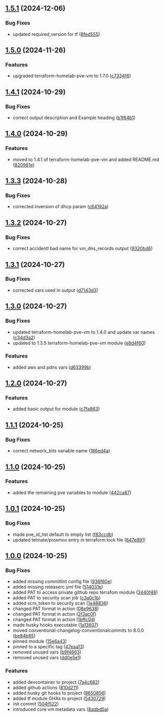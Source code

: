 ## [1.5.1](https://github.com/Johnny-Knighten/terraform-homelab-pve-vm-cluster/compare/1.5.0...1.5.1) (2024-12-06)

### Bug Fixes

* updated required_version for tf ([8fed555](https://github.com/Johnny-Knighten/terraform-homelab-pve-vm-cluster/commit/8fed555d27f57b1a216aa9ff72cb97faa02ef02b))

## [1.5.0](https://github.com/Johnny-Knighten/terraform-homelab-pve-vm-cluster/compare/1.4.1...1.5.0) (2024-11-26)

### Features

* upgraded terraform-homelab-pve-vm to 1.7.0 ([c7334f6](https://github.com/Johnny-Knighten/terraform-homelab-pve-vm-cluster/commit/c7334f69000a0ab96ca22af856ca5721d2ba5e0d))

## [1.4.1](https://github.com/Johnny-Knighten/terraform-homelab-pve-vm-cluster/compare/1.4.0...1.4.1) (2024-10-29)

### Bug Fixes

* correct output description and Example heading ([b1f64b1](https://github.com/Johnny-Knighten/terraform-homelab-pve-vm-cluster/commit/b1f64b1f6d445f92aad3d7be90a6b4002f6110e0))

## [1.4.0](https://github.com/Johnny-Knighten/terraform-homelab-pve-vm-cluster/compare/1.3.3...1.4.0) (2024-10-29)

### Features

* moved to 1.4.1 of terraform-homelab-pve-vm and added README.md ([820981e](https://github.com/Johnny-Knighten/terraform-homelab-pve-vm-cluster/commit/820981ecd43def077490ceffabde8af7514a6f2b))

## [1.3.3](https://github.com/Johnny-Knighten/terraform-homelab-pve-vm-cluster/compare/1.3.2...1.3.3) (2024-10-28)

### Bug Fixes

* corrected inversion of dhcp param ([c64192a](https://github.com/Johnny-Knighten/terraform-homelab-pve-vm-cluster/commit/c64192aa28f62fa493618b8cb1560ae4d9fb0b78))

## [1.3.2](https://github.com/Johnny-Knighten/terraform-homelab-pve-vm-cluster/compare/1.3.1...1.3.2) (2024-10-27)

### Bug Fixes

* correct accidentl bad name for vm_dns_records output ([9320bd6](https://github.com/Johnny-Knighten/terraform-homelab-pve-vm-cluster/commit/9320bd68eeccd26a9be880120c6398fb345bdbb7))

## [1.3.1](https://github.com/Johnny-Knighten/terraform-homelab-pve-vm-cluster/compare/1.3.0...1.3.1) (2024-10-27)

### Bug Fixes

* corrected vars used in output ([d7143d3](https://github.com/Johnny-Knighten/terraform-homelab-pve-vm-cluster/commit/d7143d36d3fd1a5a7af7641af08d4aa7e23e78f5))

## [1.3.0](https://github.com/Johnny-Knighten/terraform-homelab-pve-vm-cluster/compare/1.2.0...1.3.0) (2024-10-27)

### Bug Fixes

* updated terraform-homelab-pve-vm to 1.4.0 and update var names ([c34d3a2](https://github.com/Johnny-Knighten/terraform-homelab-pve-vm-cluster/commit/c34d3a2d0ed18ea6422779ff3099a36f797ffa72))
* updated to 1.3.5 terraform-homelab-pve-vm module ([e8d4f60](https://github.com/Johnny-Knighten/terraform-homelab-pve-vm-cluster/commit/e8d4f60d0012944fb065c41a48f3a1b0df359c30))

### Features

* added awx and pdns vars ([d63399b](https://github.com/Johnny-Knighten/terraform-homelab-pve-vm-cluster/commit/d63399b31f1dd0ae73e33ea6974d986a3a7e259e))

## [1.2.0](https://github.com/Johnny-Knighten/terraform-homelab-pve-vm-cluster/compare/1.1.1...1.2.0) (2024-10-27)

### Features

* added basic output for module ([c7fa863](https://github.com/Johnny-Knighten/terraform-homelab-pve-vm-cluster/commit/c7fa8637781158045ca6218710385054cadeeca8))

## [1.1.1](https://github.com/Johnny-Knighten/terraform-homelab-pve-vm-cluster/compare/1.1.0...1.1.1) (2024-10-25)

### Bug Fixes

* correct network_bits variable name ([186ed4a](https://github.com/Johnny-Knighten/terraform-homelab-pve-vm-cluster/commit/186ed4a6605435899c3ef15e24a0c4ffcd44eb7a))

## [1.1.0](https://github.com/Johnny-Knighten/terraform-homelab-pve-vm-cluster/compare/1.0.1...1.1.0) (2024-10-25)

### Features

* added the remaining pve variables to module ([442ca87](https://github.com/Johnny-Knighten/terraform-homelab-pve-vm-cluster/commit/442ca87d25be401d95081cee4d39ffa27841a40a))

## [1.0.1](https://github.com/Johnny-Knighten/terraform-homelab-pve-vm-cluster/compare/1.0.0...1.0.1) (2024-10-25)

### Bug Fixes

* made pve_id_list default to empty list ([f83ccdb](https://github.com/Johnny-Knighten/terraform-homelab-pve-vm-cluster/commit/f83ccdb88acf12f15af5e1225186f3eaf636523e))
* updated telmate/proxmox entry in terraform lock file ([647e891](https://github.com/Johnny-Knighten/terraform-homelab-pve-vm-cluster/commit/647e8919fb951129c185c656a58ef28202fee8fc))

## [1.0.0](https://github.com/Johnny-Knighten/terraform-homelab-pve-vm-cluster/compare/...1.0.0) (2024-10-25)

### Bug Fixes

* added missing commitlint config file ([936f60e](https://github.com/Johnny-Knighten/terraform-homelab-pve-vm-cluster/commit/936f60e600a4678ab4f9abaf6afb11fcad493c94))
* added missing releaserc.yml file ([514031e](https://github.com/Johnny-Knighten/terraform-homelab-pve-vm-cluster/commit/514031e1164cc99477f26eae7147a34d2fea140a))
* added PAT to access private github repo terrafom module ([3440f48](https://github.com/Johnny-Knighten/terraform-homelab-pve-vm-cluster/commit/3440f48926d6ceae9db984b920fda83ff89bfe7b))
* added PAT to security scan job ([c3a0c1b](https://github.com/Johnny-Knighten/terraform-homelab-pve-vm-cluster/commit/c3a0c1b4332b82fb5f5779afaf79c9c6879503f4))
* added scm_token to security scan ([1e48836](https://github.com/Johnny-Knighten/terraform-homelab-pve-vm-cluster/commit/1e48836811594f5e6e6fdba2c4cc2c21129c78aa))
* changed PAT format in action ([08e9638](https://github.com/Johnny-Knighten/terraform-homelab-pve-vm-cluster/commit/08e9638b393dc2de728fc249be8b19301ac186d8))
* changed PAT format in action ([2f3ac0f](https://github.com/Johnny-Knighten/terraform-homelab-pve-vm-cluster/commit/2f3ac0f43d2e31b03eeb217cc90ab9f4778f628c))
* changed PAT format in action ([1bffc0d](https://github.com/Johnny-Knighten/terraform-homelab-pve-vm-cluster/commit/1bffc0d323e18a7d07893f8ffc10b40bac007c68))
* made husky hooks executable ([1a13607](https://github.com/Johnny-Knighten/terraform-homelab-pve-vm-cluster/commit/1a1360715740a415f63b8bfdba5462ce0f63febb))
* moved conventional-changelog-conventionalcommits to 8.0.0 ([be84b85](https://github.com/Johnny-Knighten/terraform-homelab-pve-vm-cluster/commit/be84b858cabdb97961ae4691d95ea401d1c2d213))
* pinned module ([15e6a43](https://github.com/Johnny-Knighten/terraform-homelab-pve-vm-cluster/commit/15e6a43dbb389b7fc2873bccbcf0809125d7e6a6))
* pinned to a specific tag ([47eaa13](https://github.com/Johnny-Knighten/terraform-homelab-pve-vm-cluster/commit/47eaa13acd5b437284917d2be40af28fd03edbba))
* removed unused vars ([b9f4663](https://github.com/Johnny-Knighten/terraform-homelab-pve-vm-cluster/commit/b9f4663d32318cc82ee33ac8a316e9ce3fd277a4))
* removed unused vars ([dd0e5e1](https://github.com/Johnny-Knighten/terraform-homelab-pve-vm-cluster/commit/dd0e5e170ce3ea7132931563c0891f59f53f465c))

### Features

* added devcontainer to project ([7a4c682](https://github.com/Johnny-Knighten/terraform-homelab-pve-vm-cluster/commit/7a4c68277449d81a5fc9d85433c35138bf7b75e2))
* added github actions ([810d211](https://github.com/Johnny-Knighten/terraform-homelab-pve-vm-cluster/commit/810d211ef750948f98eb3445016f14f34a6911aa))
* added husky git hooks to project ([8650856](https://github.com/Johnny-Knighten/terraform-homelab-pve-vm-cluster/commit/865085623fb43b841bec592f3122efd5b02a6cc4))
* added tf module GHAs to project ([5430729](https://github.com/Johnny-Knighten/terraform-homelab-pve-vm-cluster/commit/5430729751555928827d720f51fd2d436eaf10dd))
* init commit ([504f522](https://github.com/Johnny-Knighten/terraform-homelab-pve-vm-cluster/commit/504f522d78b9823edb276fca59c37ea5b3d47680))
* introduced core vm metadata vars ([8adbd5a](https://github.com/Johnny-Knighten/terraform-homelab-pve-vm-cluster/commit/8adbd5afad4d9c9f69b5cc0266afe4a0690a2764))
